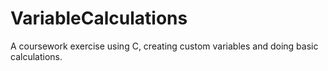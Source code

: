 # VariableCalculations
A coursework exercise using C, creating custom variables and doing basic calculations.
